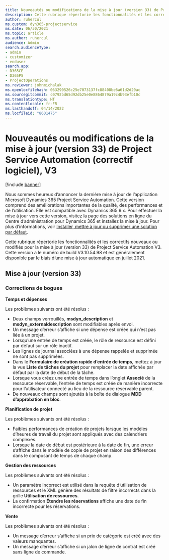 ```yaml
---
title: Nouveautés ou modifications de la mise à jour (version 33) de Project Service Automation (correctif logiciel), V3
description: Cette rubrique répertorie les fonctionnalités et les correctifs disponibles pour la mise à jour (version 33) de Project Service Automation, V3.
author: ruhercul
ms.custom: dyn365-projectservice
ms.date: 06/30/2021
ms.topic: article
ms.author: ruhercul
audience: Admin
search.audienceType:
- admin
- customizer
- enduser
search.app:
- D365CE
- D365PS
- ProjectOperations
ms.reviewer: johnmichalak
ms.openlocfilehash: 063290526c25e7073137fc88408be6a61d2d20ac
ms.sourcegitcommit: c0792bd65d92db25e0e8864879a19c4b93efb10c
ms.translationtype: HT
ms.contentlocale: fr-FR
ms.lasthandoff: 04/14/2022
ms.locfileid: "8601475"
---
```

# <a name="whats-new-or-changed-in-project-service-automation-update-release-33-v3"></a>Nouveautés ou modifications de la mise à jour (version 33) de Project Service Automation (correctif logiciel), V3

[!include [banner](../includes/psa-now-project-operations.md)]

Nous sommes heureux d’annoncer la dernière mise à jour de l’application Microsoft Dynamics 365 Project Service Automation. Cette version comprend des améliorations importantes de la qualité, des performances et de l’utilisation. Elle est compatible avec Dynamics 365 9.x. Pour effectuer la mise à jour vers cette version, visitez la page des solutions en ligne du Centre d’administration pour Dynamics 365 et installez la mise à jour. Pour plus d’informations, voir [Installer, mettre à jour ou supprimer une solution par défaut](/power-platform/admin/install-remove-preferred-solution).

Cette rubrique répertorie les fonctionnalités et les correctifs nouveaux ou modifiés pour la mise à jour (version 33) de Project Service Automation V3. Cette version a le numéro de build V3.10.54.98 et est généralement disponible par le biais d’une mise à jour automatique en juillet 2021.

## <a name="update-release-33"></a>Mise à jour (version 33)

### <a name="bug-fixes"></a>Corrections de bogues

**Temps et dépenses**

Les problèmes suivants ont été résolus :

- Deux champs verrouillés, **msdyn_description** et **msdyn_externaldescription** sont modifiables après envoi.
- Un message d’erreur s’affiche si une dépense est créée qui n’est pas liée à un projet.
- Lorsqu’une entrée de temps est créée, le rôle de ressource est défini par défaut sur un rôle inactif.
- Les lignes de journal associées à une dépense rappelée et supprimée ne sont pas supprimées.
- Dans le **Formulaire de création rapide d’entrée de temps**, mettez à jour la vue **Liste de tâches du projet** pour remplacer la date affichée par défaut par la date de début de la tâche.
- Lorsque vous créez une entrée de temps dans l’onglet **Associé** de la ressource réservable, l’entrée de temps est créée de manière incorrecte pour l’utilisateur connecté au lieu de la ressource réservable parent.
- De nouveaux champs sont ajoutés à la boîte de dialogue **MDD d’approbation en bloc**.

**Planification de projet**

Les problèmes suivants ont été résolus :
- Faibles performances de création de projets lorsque les modèles d’heures de travail du projet sont appliqués avec des calendriers complexes.
- Lorsque la date de début est postérieure à la date de fin, une erreur s’affiche dans le modèle de copie de projet en raison des différences dans le composant de temps de chaque champ.

**Gestion des ressources**

Les problèmes suivants ont été résolus :
- Un paramètre incorrect est utilisé dans la requête d’utilisation de ressources et le XML génère des résultats de filtre incorrects dans la grille **Utilisation de ressources**.
- La confirmation **Étendre les réservations** affiche une date de fin incorrecte pour les réservations.

**Vente**

Les problèmes suivants ont été résolus :
- Un message d’erreur s’affiche si un prix de catégorie est créé avec des valeurs manquantes.
- Un message d’erreur s’affiche si un jalon de ligne de contrat est créé sans ligne de commande.
